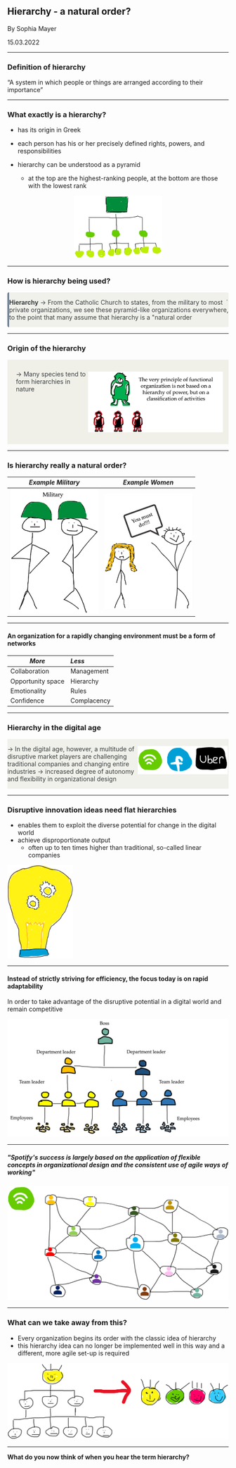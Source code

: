 ## Hierarchy - a natural order?

By Sophia Mayer

15.03.2022

---

### Definition of hierarchy

“A system in which people or things are arranged according to their importance”

---

### What exactly is a hierarchy?

- has its origin in Greek
- each person has his or her precisely defined rights, powers, and responsibilities
- hierarchy can be understood as a pyramid

  - at the top are the highest-ranking people, at the bottom are those with the lowest rank

 <p><center> <img src="organigramm.png" alt="Hierarchy" width="200"/> </center></p>

---

### How is hierarchy being used?

<div class="warning" style='background-color:#F0F1EB; color:#383D3D; border-left: solid #718096 4px; border-radius: 4px;'>
<p style='padding:0em; margin-left:0em; display: inline-block;'>
<img src="militär.png" style="zoom:20%;  float:right; padding:0.7em"/>
<b>Hierarchy</b>  &rarr;  From the Catholic Church to states, from the military to most private organizations, we see these pyramid-like organizations everywhere, to the point that many assume that hierarchy is a "natural order<br>
</p>
</div>

---

### Origin of the hierarchy

<div class="warning" style='background-color:#F0F0E9; color:#383D3D; border-left: solid #718096 0px; border-radius: 0px;'>
<p style='padding:0.7em; margin-left:0.7em; display: inline-block;'>
<img src="steinzeit.png" style="zoom:30%;  float:right; padding:0.7em"/>
<b></b> &rarr; Many species tend to form hierarchies in nature<br>
</p>
</div>

---

### Is hierarchy really a natural order?

| **_Example Military_**                                |                  **_Example Women_**                   |
| ----------------------------------------------------- | :----------------------------------------------------: |
| <img src="military.png" alt="Hierarchy" width="200"/> | <img src="arme frau.png" alt="Hierarchy" width="200"/> |

---

#### An organization for a rapidly changing environment must be a form of networks

| **_More_**        | **_Less_**  |
| ----------------- | :---------- |
| Collaboration     | Management  |
| Opportunity space | Hierarchy   |
| Emotionality      | Rules       |
| Confidence        | Complacency |

---

### Hierarchy in the digital age

<div class="warning" style='background-color:#F0F1EB; color:#383D3D; border-left: solid #718096 0px; border-radius: 0px;'>
<p style='padding:0em; margin-left:0em; display: inline-block;'>
<img src="companies.png" style="zoom:20%;  float:right; padding:0.7em"/>
<b></b>  &rarr; In the digital age, however, a multitude of disruptive market players are challenging traditional companies and changing entire industries &rarr; increased degree of autonomy and flexibility in organizational design<br>
</p>
</div>

---

### Disruptive innovation ideas need flat hierarchies

- enables them to exploit the diverse potential for change in the digital world
- achieve disproportionate output
  - often up to ten times higher than traditional, so-called linear companies

<div class="pull-right"><img src="innovation.png" alt="Hierarchy" width="150"/></div>

---

#### Instead of strictly striving for efficiency, the focus today is on rapid adaptability

In order to take advantage of the disruptive potential in a digital world and remain competitive

<p><center> <img src="companieherarchy.png" alt="Hierarchy" width="800"/> </center></p>

---

##### "Spotify's success is largely based on the application of flexible concepts in organizational design and the consistent use of agile ways of working"

![](spotify.png)

---

### What can we take away from this?

- Every organization begins its order with the classic idea of hierarchy
- this hierarchy idea can no longer be implemented well in this way and a different, more agile set-up is required

![](flachehierarchie.png)

---

**What do you now think of when you hear the term hierarchy?**

